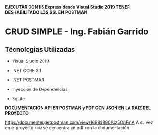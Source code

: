 
**EJECUTAR CON IIS Express desde Visual Studio 2019**
**TENER DESHABILITADO LOS SSL EN POSTMAN**

# CRUD SIMPLE - Ing. Fabián Garrido

## Técnologias Utilizadas 

- Visual Studio 2019


- .NET CORE 3.1


- .NET POSTMAN


- Inyección de Dependencias

- SqLite

**__DOCUMENTACIÓN API EN POSTMAN__ y PDF CON JSON EN LA RAIZ DEL PROYECTO**

https://documenter.getpostman.com/view/16889890/Uz5GnFmA
A su vez en el proyecto raíz se ecnuentra un pdf con la dodumentación










